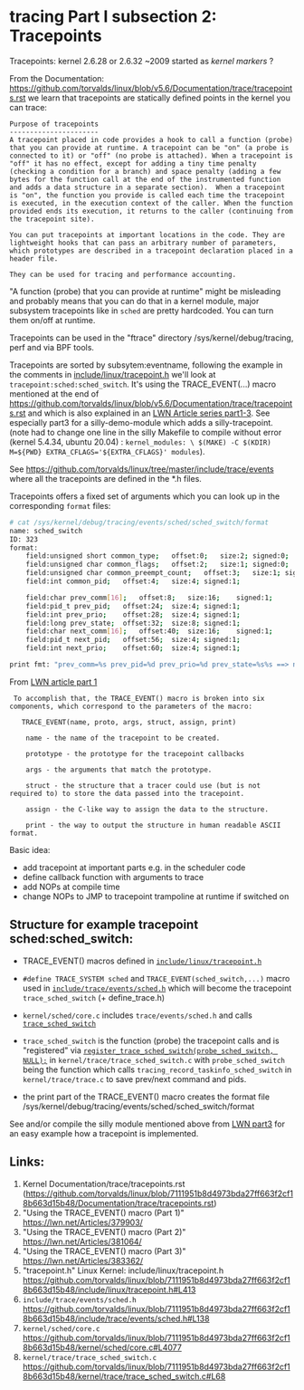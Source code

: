 tracing Part I subsection 2:  Tracepoints
================================================================================

Tracepoints: kernel 2.6.28 or 2.6.32 ~2009  started as *kernel markers* ?

From the Documentation: https://github.com/torvalds/linux/blob/v5.6/Documentation/trace/tracepoints.rst we learn that tracepoints are statically defined points in the kernel you can trace:

```
Purpose of tracepoints
----------------------
A tracepoint placed in code provides a hook to call a function (probe)
that you can provide at runtime. A tracepoint can be "on" (a probe is
connected to it) or "off" (no probe is attached). When a tracepoint is
"off" it has no effect, except for adding a tiny time penalty
(checking a condition for a branch) and space penalty (adding a few
bytes for the function call at the end of the instrumented function
and adds a data structure in a separate section).  When a tracepoint
is "on", the function you provide is called each time the tracepoint
is executed, in the execution context of the caller. When the function
provided ends its execution, it returns to the caller (continuing from
the tracepoint site).

You can put tracepoints at important locations in the code. They are
lightweight hooks that can pass an arbitrary number of parameters,
which prototypes are described in a tracepoint declaration placed in a
header file.

They can be used for tracing and performance accounting.
```

"A function (probe) that you can provide at runtime" might be misleading and probably means that you can do that in a kernel module, major subsystem tracepoints like in `sched` are pretty hardcoded. You can turn them on/off at runtime.

Tracepoints can be used in the "ftrace" directory /sys/kernel/debug/tracing, perf and via BPF tools.

Tracepoints are sorted by subsytem:eventname, following the example in the comments in [include/linux/tracepoint.h](#tracepoint.h) we'll look at `tracepoint:sched:sched_switch`. It's using the  TRACE_EVENT(...) macro mentioned at the end of https://github.com/torvalds/linux/blob/v5.6/Documentation/trace/tracepoints.rst and which is also explained in an [LWN Article series part1-3](#LWN_trace_event). See especially part3 for a silly-demo-module which adds a silly-tracepoint.
(note had to change one line in the silly Makefile to compile without error (kernel 5.4.34, ubuntu 20.04) : `kernel_modules: \
	$(MAKE) -C $(KDIR) M=${PWD} EXTRA_CFLAGS='${EXTRA_CFLAGS}' modules`).

See https://github.com/torvalds/linux/tree/master/include/trace/events where all the tracepoints are defined in the *.h files.

Tracepoints offers a fixed set of arguments which you can look up in the corresponding `format` files:

```bash
# cat /sys/kernel/debug/tracing/events/sched/sched_switch/format
name: sched_switch
ID: 323
format:
	field:unsigned short common_type;	offset:0;	size:2;	signed:0;
	field:unsigned char common_flags;	offset:2;	size:1;	signed:0;
	field:unsigned char common_preempt_count;	offset:3;	size:1;	signed:0;
	field:int common_pid;	offset:4;	size:4;	signed:1;

	field:char prev_comm[16];	offset:8;	size:16;	signed:1;
	field:pid_t prev_pid;	offset:24;	size:4;	signed:1;
	field:int prev_prio;	offset:28;	size:4;	signed:1;
	field:long prev_state;	offset:32;	size:8;	signed:1;
	field:char next_comm[16];	offset:40;	size:16;	signed:1;
	field:pid_t next_pid;	offset:56;	size:4;	signed:1;
	field:int next_prio;	offset:60;	size:4;	signed:1;

print fmt: "prev_comm=%s prev_pid=%d prev_prio=%d prev_state=%s%s ==> next_comm=%s next_pid=%d next_prio=%d", REC->prev_comm, REC->prev_pid, REC->prev_prio, (REC->prev_state & ((((0x0000 | 0x0001 | 0x0002 | 0x0004 | 0x0008 | 0x0010 | 0x0020 | 0x0040) + 1) << 1) - 1)) ? __print_flags(REC->prev_state & ((((0x0000 | 0x0001 | 0x0002 | 0x0004 | 0x0008 | 0x0010 | 0x0020 | 0x0040) + 1) << 1) - 1), "|", { 0x0001, "S" }, { 0x0002, "D" }, { 0x0004, "T" }, { 0x0008, "t" }, { 0x0010, "X" }, { 0x0020, "Z" }, { 0x0040, "P" }, { 0x0080, "I" }) : "R", REC->prev_state & (((0x0000 | 0x0001 | 0x0002 | 0x0004 | 0x0008 | 0x0010 | 0x0020 | 0x0040) + 1) << 1) ? "+" : "", REC->next_comm, REC->next_pid, REC->next_prio

```

From [LWN article part 1](#LWN_trace_event)

```
 To accomplish that, the TRACE_EVENT() macro is broken into six components, which correspond to the parameters of the macro:

   TRACE_EVENT(name, proto, args, struct, assign, print)

    name - the name of the tracepoint to be created.

    prototype - the prototype for the tracepoint callbacks

    args - the arguments that match the prototype.

    struct - the structure that a tracer could use (but is not required to) to store the data passed into the tracepoint.

    assign - the C-like way to assign the data to the structure.

    print - the way to output the structure in human readable ASCII format. 
```

Basic idea:
* add tracepoint at important parts e.g. in the scheduler code
* define callback function with arguments to trace
* add NOPs at compile time
* change NOPs to JMP to tracepoint trampoline at runtime if switched on

## Structure for example tracepoint sched:sched_switch: 

* TRACE_EVENT() macros defined in [`include/linux/tracepoint.h`](#tracepoint.h)

* `#define TRACE_SYSTEM sched` and `TRACE_EVENT(sched_switch,...)` macro used in [`include/trace/events/sched.h`](#sched.h) which will become the tracepoint `trace_sched_switch` (+ define_trace.h)

* `kernel/sched/core.c` includes `trace/events/sched.h` and calls [`trace_sched_switch`](#core.c)

* `trace_sched_switch` is the function (probe) the tracepoint calls and is "registered" via [`register_trace_sched_switch(probe_sched_switch, NULL);`](#trace_sched_switch.c)  in `kernel/trace/trace_sched_switch.c` with `probe_sched_switch` being the function which calls `tracing_record_taskinfo_sched_switch` in `kernel/trace/trace.c` to save prev/next command and pids.

* the print part of the TRACE_EVENT() macro creates the format file  /sys/kernel/debug/tracing/events/sched/sched_switch/format


See and/or compile the silly module mentioned above from [LWN part3](#LWN_trace_event3) for an easy example how a tracepoint is implemented.


## Links:

1. <a name="doc-tracepoints"></a> Kernel Documentation/trace/tracepoints.rst (https://github.com/torvalds/linux/blob/7111951b8d4973bda27ff663f2cf18b663d15b48/Documentation/trace/tracepoints.rst)
1. <a name="LWN_trace_event"></a> "Using the TRACE_EVENT() macro (Part 1)" https://lwn.net/Articles/379903/
1. <a name="LWN_trace_event2"></a> "Using the TRACE_EVENT() macro (Part 2)" https://lwn.net/Articles/381064/
1. <a name="LWN_trace_event3"></a> "Using the TRACE_EVENT() macro (Part 3)" https://lwn.net/Articles/383362/ 
1. <a name="tracepoint.h"></a> "tracepoint.h" Linux Kernel: include/linux/tracepoint.h https://github.com/torvalds/linux/blob/7111951b8d4973bda27ff663f2cf18b663d15b48/include/linux/tracepoint.h#L413
1. <a name="sched.h"></a> `include/trace/events/sched.h` https://github.com/torvalds/linux/blob/7111951b8d4973bda27ff663f2cf18b663d15b48/include/trace/events/sched.h#L138
1. <a name="core.c"></a> `kernel/sched/core.c` https://github.com/torvalds/linux/blob/7111951b8d4973bda27ff663f2cf18b663d15b48/kernel/sched/core.c#L4077
1. <a name="trace_sched_switch.c"></a> `kernel/trace/trace_sched_switch.c` https://github.com/torvalds/linux/blob/7111951b8d4973bda27ff663f2cf18b663d15b48/kernel/trace/trace_sched_switch.c#L68


